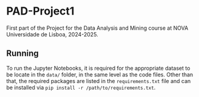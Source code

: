 # PAD-Project1
First part of the Project for the Data Analysis and Mining course at NOVA Universidade de Lisboa, 2024-2025.  

## Running
To run the Jupyter Notebooks, it is required for the appropriate dataset to be locate in the `data/` folder, in the same level as the code files. Other than that, the required packages are listed in the `requirements.txt` file and can be installed via `pip install -r /path/to/requirements.txt`.